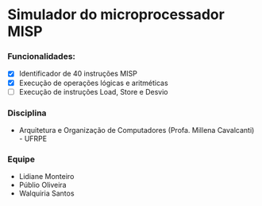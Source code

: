 # Simulador do microprocessador MISP 

### Funcionalidades: 

- [x] Identificador de 40 instruções MISP
- [x] Execução de operações lógicas e aritméticas
- [ ] Execução de instruções Load, Store e Desvio

### Disciplina
- Arquitetura e Organização de Computadores (Profa. Millena Cavalcanti) - UFRPE

### Equipe
- Lidiane Monteiro
- Públio Oliveira
- Walquiria Santos
